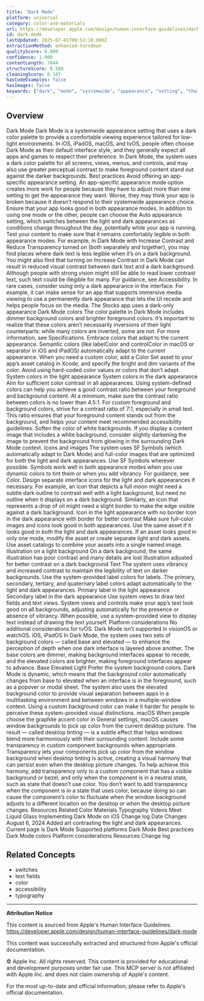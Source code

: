 ```yaml
---
title: "Dark Mode"
platform: universal
category: color-and-materials
url: https://developer.apple.com/design/human-interface-guidelines/dark-mode
id: dark-mode
lastUpdated: 2025-07-01T00:53:10.689Z
extractionMethod: enhanced-turndown
qualityScore: 0.800
confidence: 1.000
contentLength: 7844
structureScore: 0.500
cleaningScore: 0.107
hasCodeExamples: false
hasImages: false
keywords: ["dark", "mode", "systemwide", "appearance", "setting", "that", "uses", "color", "palette", "provide"]
---
```

## Overview

Dark Mode Dark Mode is a systemwide appearance setting that uses a dark color palette to provide a comfortable viewing experience tailored for low-light environments. In iOS, iPadOS, macOS, and tvOS, people often choose Dark Mode as their default interface style, and they generally expect all apps and games to respect their preference. In Dark Mode, the system uses a dark color palette for all screens, views, menus, and controls, and may also use greater perceptual contrast to make foreground content stand out against the darker backgrounds. Best practices Avoid offering an app-specific appearance setting. An app-specific appearance mode option creates more work for people because they have to adjust more than one setting to get the appearance they want. Worse, they may think your app is broken because it doesn’t respond to their systemwide appearance choice. Ensure that your app looks good in both appearance modes. In addition to using one mode or the other, people can choose the Auto appearance setting, which switches between the light and dark appearances as conditions change throughout the day, potentially while your app is running. Test your content to make sure that it remains comfortably legible in both appearance modes. For example, in Dark Mode with Increase Contrast and Reduce Transparency turned on (both separately and together), you may find places where dark text is less legible when it’s on a dark background. You might also find that turning on Increase Contrast in Dark Mode can result in reduced visual contrast between dark text and a dark background. Although people with strong vision might still be able to read lower contrast text, such text could be illegible for many. For guidance, see Accessibility. In rare cases, consider using only a dark appearance in the interface. For example, it can make sense for an app that supports immersive media viewing to use a permanently dark appearance that lets the UI recede and helps people focus on the media. The Stocks app uses a dark-only appearance Dark Mode colors The color palette in Dark Mode includes dimmer background colors and brighter foreground colors. It’s important to realize that these colors aren’t necessarily inversions of their light counterparts: while many colors are inverted, some are not. For more information, see Specifications. Embrace colors that adapt to the current appearance. Semantic colors (like labelColor and controlColor in macOS or separator in iOS and iPadOS) automatically adapt to the current appearance. When you need a custom color, add a Color Set asset to your app’s asset catalog in Xcode, and specify the bright and dim variants of the color. Avoid using hard-coded color values or colors that don’t adapt. System colors in the light appearance System colors in the dark appearance Aim for sufficient color contrast in all appearances. Using system-defined colors can help you achieve a good contrast ratio between your foreground and background content. At a minimum, make sure the contrast ratio between colors is no lower than 4.5:1. For custom foreground and background colors, strive for a contrast ratio of 7:1, especially in small text. This ratio ensures that your foreground content stands out from the background, and helps your content meet recommended accessibility guidelines. Soften the color of white backgrounds. If you display a content image that includes a white background, consider slightly darkening the image to prevent the background from glowing in the surrounding Dark Mode context. Icons and images The system uses SF Symbols (which automatically adapt to Dark Mode) and full-color images that are optimized for both the light and dark appearances. Use SF Symbols wherever possible. Symbols work well in both appearance modes when you use dynamic colors to tint them or when you add vibrancy. For guidance, see Color. Design separate interface icons for the light and dark appearances if necessary. For example, an icon that depicts a full moon might need a subtle dark outline to contrast well with a light background, but need no outline when it displays on a dark background. Similarly, an icon that represents a drop of oil might need a slight border to make the edge visible against a dark background. Icon in the light appearance with no border Icon in the dark appearance with border for better contrast Make sure full-color images and icons look good in both appearances. Use the same asset if it looks good in both the light and dark appearances. If an asset looks good in only one mode, modify the asset or create separate light and dark assets. Use asset catalogs to combine your assets into a single named image. Illustration on a light background On a dark background, the same illustration has poor contrast and many details are lost Illustration adjusted for better contrast on a dark background Text The system uses vibrancy and increased contrast to maintain the legibility of text on darker backgrounds. Use the system-provided label colors for labels. The primary, secondary, tertiary, and quaternary label colors adapt automatically to the light and dark appearances. Primary label in the light appearance Secondary label in the dark appearance Use system views to draw text fields and text views. System views and controls make your app’s text look good on all backgrounds, adjusting automatically for the presence or absence of vibrancy. When possible, use a system-provided view to display text instead of drawing the text yourself. Platform considerations No additional considerations for tvOS. Dark Mode isn’t supported in visionOS or watchOS. iOS, iPadOS In Dark Mode, the system uses two sets of background colors — called base and elevated — to enhance the perception of depth when one dark interface is layered above another. The base colors are dimmer, making background interfaces appear to recede, and the elevated colors are brighter, making foreground interfaces appear to advance. Base Elevated Light Prefer the system background colors. Dark Mode is dynamic, which means that the background color automatically changes from base to elevated when an interface is in the foreground, such as a popover or modal sheet. The system also uses the elevated background color to provide visual separation between apps in a multitasking environment and between windows in a multiple-window context. Using a custom background color can make it harder for people to perceive these system-provided visual distinctions. macOS When people choose the graphite accent color in General settings, macOS causes window backgrounds to pick up color from the current desktop picture. The result — called desktop tinting — is a subtle effect that helps windows blend more harmoniously with their surrounding content. Include some transparency in custom component backgrounds when appropriate. Transparency lets your components pick up color from the window background when desktop tinting is active, creating a visual harmony that can persist even when the desktop picture changes. To help achieve this harmony, add transparency only to a custom component that has a visible background or bezel, and only when the component is in a neutral state, such as state that doesn’t use color. You don’t want to add transparency when the component is in a state that uses color, because doing so can cause the component’s color to fluctuate when the window background adjusts to a different location on the desktop or when the desktop picture changes. Resources Related Color Materials Typography Videos Meet Liquid Glass Implementing Dark Mode on iOS Change log Date Changes August 6, 2024 Added art contrasting the light and dark appearances. Current page is Dark Mode Supported platforms Dark Mode Best practices Dark Mode colors Platform considerations Resources Change log

## Related Concepts

- switches
- text fields
- color
- accessibility
- typography

---

**Attribution Notice**

This content is sourced from Apple's Human Interface Guidelines: https://developer.apple.com/design/human-interface-guidelines/dark-mode

This content was successfully extracted and structured from Apple's official documentation.

© Apple Inc. All rights reserved. This content is provided for educational and development purposes under fair use. This MCP server is not affiliated with Apple Inc. and does not claim ownership of Apple's content.

For the most up-to-date and official information, please refer to Apple's official documentation.
